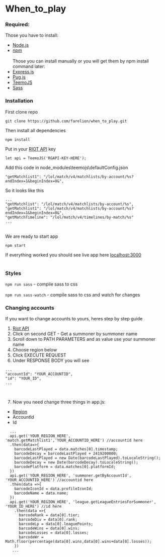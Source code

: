 # When_to_play <br/>
### Required:<br/>
Those you have to install:<br/>
- [Node.js](https://nodejs.org/) <br/>
- [npm](https://www.npmjs.org/) <br/><br/>
Those you can install manually or you will get them by npm install command later:<br/>
- [Express.js](https://expressjs.com/) <br/>
- [Pug.js](https://pugjs.org/api/getting-started.html) <br/>
- [TeemoJS](https://github.com/MingweiSamuel/TeemoJS) <br/>
- [Sass](https://sass-lang.com/install)

### Installation
First clone repo
```node
git clone https://github.com/farelion/when_to_play.git
```
Then install all dependencies
```node
npm install
```
Put in your [RIOT API](https://developer.riotgames.com/) key

```node
let api = TeemoJS('RGAPI-KEY-HERE');
```
Add this code in node_modules\teemojs\defaultConfig.json
```node
"getMatchlist1": "/lol/match/v4/matchlists/by-account/%s?endIndex=1&beginIndex=0&",
```
So it looks like this
```node
...
"getMatchlist": "/lol/match/v4/matchlists/by-account/%s",
"getMatchlist1": "/lol/match/v4/matchlists/by-account/%s?endIndex=1&beginIndex=0&",
"getMatchTimeline": "/lol/match/v4/timelines/by-match/%s"
...
```      
<br />
We are ready to start app

```node
npm start
```
If everything worked you should see live app here [localhost:3000](http://localhost:3000/)
<br /><br />

### Styles
`npm run sass` - compile sass to css <br /><br />
`npm run sass-watch` - compile sass to css and watch for changes 


### Changing accounts

If you want to change accounts to yours, heres step by step guide<br />
1. [Riot API](https://developer.riotgames.com/api-methods/#summoner-v4/GET_getBySummonerName)<br />
2. Click on second GET - Get a summoner by summoner name<br />
3. Scroll down to PATH PARAMETERS and as value use your summoner name<br />
4. Choose region below<br />
5. Click EXECUTE REQUEST<br />
6. Under RESPONSE BODY you will see<br />
```node
...
"accountId": "YOUR_ACCOUNTID",
"id": "YOUR_ID",
...
```
<br />

7. Now you need change three things in app.js:<br />
- [Region](https://developer.riotgames.com/regional-endpoints.html) <br />
- AccountId <br />
- Id <br />

```node
  ... 
  api.get('YOUR_REGION_HERE', 'match.getMatchlist1','YOUR_ACCOUNTID_HERE') //accountid here
  .then(data=>{
    barcodeLastPlayed = data.matches[0].timestamp;
    barcodeDecay = barcodeLastPlayed + 2419200000;
    barcodeLastPlayed = new Date(barcodeLastPlayed).toLocaleString();
    barcodeDecay = new Date(barcodeDecay).toLocaleString();
    barcodePlatform = data.matches[0].platformId;
  })
  api.get('YOUR_REGION_HERE', 'summoner.getByAccountId', 'YOUR_ACCOUNTID_HERE') //accountid here
  .then(data =>{
    barcodeIconId = data.profileIconId;
    barcodeName = data.name;
  })
  api.get('YOUR_REGION_HERE', 'league.getLeagueEntriesForSummoner', 'YOUR_ID_HERE') //id here
    .then(data =>{
      barcodeRank = data[0].tier;
      barcodeDiv = data[0].rank;
      barcodeLp = data[0].leaguePoints;
      barcodeWins = data[0].wins;
      barcodeLosses = data[0].losses;
      barcodeWr = Math.floor(percentage(data[0].wins,data[0].wins+data[0].losses));
    })
   ...
```

<br />
